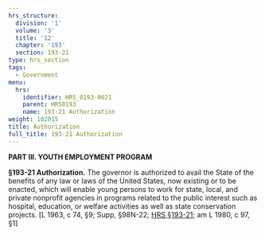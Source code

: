 ```yaml
---
hrs_structure:
  division: '1'
  volume: '3'
  title: '12'
  chapter: '193'
  section: 193-21
type: hrs_section
tags:
  - Government
menu:
  hrs:
    identifier: HRS_0193-0021
    parent: HRS0193
    name: 193-21 Authorization
weight: 102015
title: Authorization
full_title: 193-21 Authorization
---
```

**PART III. YOUTH EMPLOYMENT PROGRAM**

**§193-21 Authorization.** The governor is authorized to avail the State of the benefits of any law or laws of the United States, now existing or to be enacted, which will enable young persons to work for state, local, and private nonprofit agencies in programs related to the public interest such as hospital, education, or welfare activities as well as state conservation projects. [L 1963, c 74, §9; Supp, §98N-22; [HRS §193-21](/title-12/chapter-193/section-193-21/); am L 1980, c 97, §1]